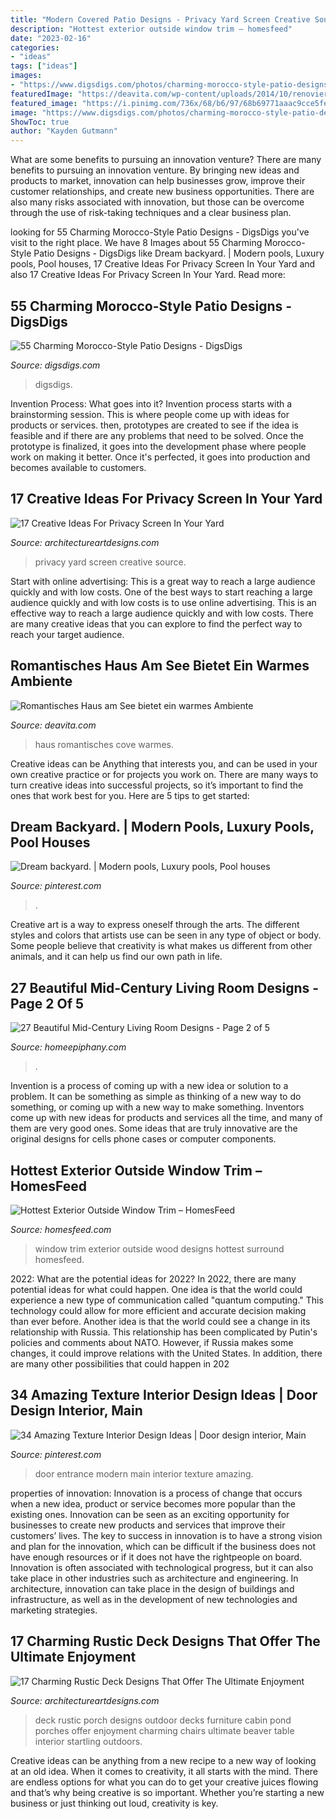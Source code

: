 ```yaml
---
title: "Modern Covered Patio Designs - Privacy Yard Screen Creative Source"
description: "Hottest exterior outside window trim – homesfeed"
date: "2023-02-16"
categories:
- "ideas"
tags: ["ideas"]
images:
- "https://www.digsdigs.com/photos/charming-morocco-style-patio-designs-45-554x738.jpg"
featuredImage: "https://deavita.com/wp-content/uploads/2014/10/renovierung-cove-haus-am-see-vor-wind-geschützte-veranda-mit-einbaukamin.jpeg"
featured_image: "https://i.pinimg.com/736x/68/b6/97/68b69771aaac9cce5fedf8f1e6eebce7--modern-houses-luxury-houses.jpg"
image: "https://www.digsdigs.com/photos/charming-morocco-style-patio-designs-45-554x738.jpg"
ShowToc: true
author: "Kayden Gutmann"
---
```



What are some benefits to pursuing an innovation venture?
There are many benefits to pursuing an innovation venture. By bringing new ideas and products to market, innovation can help businesses grow, improve their customer relationships, and create new business opportunities. There are also many risks associated with innovation, but those can be overcome through the use of risk-taking techniques and a clear business plan.

	

		
looking for 55 Charming Morocco-Style Patio Designs - DigsDigs you've visit to the right place. We have 8 Images about 55 Charming Morocco-Style Patio Designs - DigsDigs like Dream backyard. | Modern pools, Luxury pools, Pool houses, 17 Creative Ideas For Privacy Screen In Your Yard and also 17 Creative Ideas For Privacy Screen In Your Yard. Read more:
		
    
## 55 Charming Morocco-Style Patio Designs - DigsDigs

<img loading=lazy src="https://www.digsdigs.com/photos/charming-morocco-style-patio-designs-45-554x738.jpg" onerror="this.onerror=null;this.src='https://tse2.mm.bing.net/th?id=OIP.LCorudpbVmwdHM_qPtLHCAHaJ3&amp;pid=15.1';" alt="55 Charming Morocco-Style Patio Designs - DigsDigs">

_Source: digsdigs.com_

>digsdigs. 

	

Invention Process: What goes into it?
Invention process starts with a brainstorming session. This is where people come up with ideas for products or services. then, prototypes are created to see if the idea is feasible and if there are any problems that need to be solved. Once the prototype is finalized, it goes into the development phase where people work on making it better. Once it's perfected, it goes into production and becomes available to customers.

    
## 17 Creative Ideas For Privacy Screen In Your Yard

<img loading=lazy src="https://www.architectureartdesigns.com/wp-content/uploads/2016/07/3-60.jpg" onerror="this.onerror=null;this.src='https://tse2.mm.bing.net/th?id=OIP.3lK1v3RIBVUFTD1TcqNMSgHaJ3&amp;pid=15.1';" alt="17 Creative Ideas For Privacy Screen In Your Yard">

_Source: architectureartdesigns.com_

>privacy yard screen creative source. 

	

Start with online advertising: This is a great way to reach a large audience quickly and with low costs.
One of the best ways to start reaching a large audience quickly and with low costs is to use online advertising. This is an effective way to reach a large audience quickly and with low costs. There are many creative ideas that you can explore to find the perfect way to reach your target audience.

    
## Romantisches Haus Am See Bietet Ein Warmes Ambiente

<img loading=lazy src="https://deavita.com/wp-content/uploads/2014/10/renovierung-cove-haus-am-see-vor-wind-geschützte-veranda-mit-einbaukamin.jpeg" onerror="this.onerror=null;this.src='https://tse4.mm.bing.net/th?id=OIP.qDg05peQ7Vxi7V0rRHUZKgHaEw&amp;pid=15.1';" alt="Romantisches Haus am See bietet ein warmes Ambiente">

_Source: deavita.com_

>haus romantisches cove warmes. 

	

Creative ideas can be Anything that interests you, and can be used in your own creative practice or for projects you work on. There are many ways to turn creative ideas into successful projects, so it’s important to find the ones that work best for you. Here are 5 tips to get started: 

    
## Dream Backyard. | Modern Pools, Luxury Pools, Pool Houses

<img loading=lazy src="https://i.pinimg.com/736x/68/b6/97/68b69771aaac9cce5fedf8f1e6eebce7--modern-houses-luxury-houses.jpg" onerror="this.onerror=null;this.src='https://tse1.mm.bing.net/th?id=OIP.9L8s-d7SOgH-sYJBzTGcZQHaKh&amp;pid=15.1';" alt="Dream backyard. | Modern pools, Luxury pools, Pool houses">

_Source: pinterest.com_

>. 

	

Creative art is a way to express oneself through the arts. The different styles and colors that artists use can be seen in any type of object or body. Some people believe that creativity is what makes us different from other animals, and it can help us find our own path in life.

    
## 27 Beautiful Mid-Century Living Room Designs - Page 2 Of 5

<img loading=lazy src="https://www.homeepiphany.com/wp-content/uploads/2015/06/27-Beautiful-Mid-Century-Living-Room-Designs-6.jpg" onerror="this.onerror=null;this.src='https://tse4.mm.bing.net/th?id=OIP.3Ek9ObnwxELo477ezGYCkAHaJ3&amp;pid=15.1';" alt="27 Beautiful Mid-Century Living Room Designs - Page 2 of 5">

_Source: homeepiphany.com_

>. 

	

Invention is a process of coming up with a new idea or solution to a problem. It can be something as simple as thinking of a new way to do something, or coming up with a new way to make something. Inventors come up with new ideas for products and services all the time, and many of them are very good ones. Some ideas that are truly innovative are the original designs for cells phone cases or computer components.

    
## Hottest Exterior Outside Window Trim – HomesFeed

<img loading=lazy src="https://homesfeed.com/wp-content/uploads/2015/04/outside-window-trim-in-white-color-with-wood-planks-surround-it.jpg" onerror="this.onerror=null;this.src='https://tse3.mm.bing.net/th?id=OIP.c71K8lucHnyoNLEr-nCHJwHaJ4&amp;pid=15.1';" alt="Hottest Exterior Outside Window Trim – HomesFeed">

_Source: homesfeed.com_

>window trim exterior outside wood designs hottest surround homesfeed. 

	

2022: What are the potential ideas for 2022?
In 2022, there are many potential ideas for what could happen. One idea is that the world could experience a new type of communication called "quantum computing." This technology could allow for more efficient and accurate decision making than ever before. Another idea is that the world could see a change in its relationship with Russia. This relationship has been complicated by Putin's policies and comments about NATO. However, if Russia makes some changes, it could improve relations with the United States. In addition, there are many other possibilities that could happen in 202
    
## 34 Amazing Texture Interior Design Ideas | Door Design Interior, Main

<img loading=lazy src="https://i.pinimg.com/736x/71/91/e6/7191e633ef61327b6f877b37e8482eec.jpg" onerror="this.onerror=null;this.src='https://tse2.mm.bing.net/th?id=OIP.sNDX8ULCPVAsZ3WspFLGMgHaOQ&amp;pid=15.1';" alt="34 Amazing Texture Interior Design Ideas | Door design interior, Main">

_Source: pinterest.com_

>door entrance modern main interior texture amazing. 

	

properties of innovation:
Innovation is a process of change that occurs when a new idea, product or service becomes more popular than the existing ones. Innovation can be seen as an exciting opportunity for businesses to create new products and services that improve their customers’ lives. The key to success in innovation is to have a strong vision and plan for the innovation, which can be difficult if the business does not have enough resources or if it does not have the rightpeople on board.
Innovation is often associated with technological progress, but it can also take place in other industries such as architecture and engineering. In architecture, innovation can take place in the design of buildings and infrastructure, as well as in the development of new technologies and marketing strategies.

    
## 17 Charming Rustic Deck Designs That Offer The Ultimate Enjoyment

<img loading=lazy src="http://www.architectureartdesigns.com/wp-content/uploads/2015/02/17-Charming-Rustic-Deck-Designs-That-Offer-The-Ultimate-Enjoyment-16-630x942.jpg" onerror="this.onerror=null;this.src='https://tse1.mm.bing.net/th?id=OIP.tiJX4-ZVFot1PRa9Apa_pgHaLE&amp;pid=15.1';" alt="17 Charming Rustic Deck Designs That Offer The Ultimate Enjoyment">

_Source: architectureartdesigns.com_

>deck rustic porch designs outdoor decks furniture cabin pond porches offer enjoyment charming chairs ultimate beaver table interior startling outdoors. 

	

Creative ideas can be anything from a new recipe to a new way of looking at an old idea. When it comes to creativity, it all starts with the mind. There are endless options for what you can do to get your creative juices flowing and that’s why being creative is so important. Whether you’re starting a new business or just thinking out loud, creativity is key.

